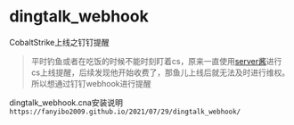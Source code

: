 # dingtalk_webhook
CobaltStrike上线之钉钉提醒
> 平时钓鱼或者在吃饭的时候不能时刻盯着cs，原来一直使用[server酱](https://sct.ftqq.com/sendkey)进行cs上线提醒，后续发现他开始收费了，那鱼儿上线后就无法及时进行维权。所以想通过钉钉webhook进行提醒

dingtalk_webhook.cna安装说明```https://fanyibo2009.github.io/2021/07/29/dingtalk_webhook/```
